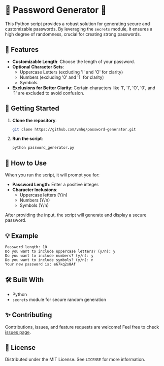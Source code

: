 # 🔐 Password Generator 🐍

This Python script provides a robust solution for generating secure and customizable passwords. By leveraging the `secrets` module, it ensures a high degree of randomness, crucial for creating strong passwords.

## 🌟 Features

- **Customizable Length**: Choose the length of your password.
- **Optional Character Sets**:
  - Uppercase Letters (excluding 'I' and 'O' for clarity)
  - Numbers (excluding '0' and '1' for clarity)
  - Symbols
- **Exclusions for Better Clarity**: Certain characters like 'l', 'I', 'O', '0', and '1' are excluded to avoid confusion.

## 🚀 Getting Started

1. **Clone the repository**:
   ```bash
   git clone https://github.com/vmhq/password-generator.git
   ```
2. **Run the script**:
   ```bash
   python password_generator.py
   ```

## 📝 How to Use

When you run the script, it will prompt you for:

- **Password Length**: Enter a positive integer.
- **Character Inclusions**:
  - Uppercase letters (Y/n)
  - Numbers (Y/n)
  - Symbols (Y/n)

After providing the input, the script will generate and display a secure password.

## 💡 Example

```
Password length: 10
Do you want to include uppercase letters? (y/n): y
Do you want to include numbers? (y/n): y
Do you want to include symbols? (y/n): n
Your new password is: eG7kq2s8Af
```

## 🛠️ Built With

- Python
- `secrets` module for secure random generation

## ✨ Contributing

Contributions, issues, and feature requests are welcome! Feel free to check [issues page](https://github.com/vmhq/password-generator/issues).

## 📄 License

Distributed under the MIT License. See `LICENSE` for more information.

